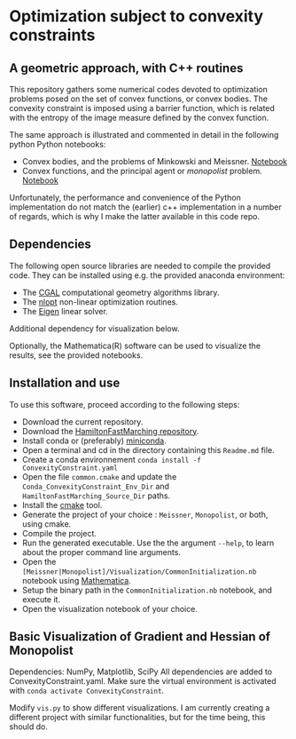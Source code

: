 # Optimization subject to convexity constraints
## A geometric approach, with C++ routines

This repository gathers some numerical codes devoted to optimization problems posed on the set of convex functions, or convex bodies. The convexity constraint is imposed using a barrier function, which is related with the entropy of the image measure defined by the convex function.

The same approach is illustrated and commented in detail in the following python Python notebooks:
- Convex bodies, and the problems of Minkowski and Meissner. [Notebook](https://nbviewer.org/github/Mirebeau/AdaptiveGridDiscretizations_showcase/blob/master/Notebooks_Algo/Meissner.ipynb)
- Convex functions, and the principal agent or *monopolist* problem. [Notebook](https://nbviewer.org/github/Mirebeau/AdaptiveGridDiscretizations/blob/master/Notebooks_Algo/Monopolist.ipynb)

Unfortunately, the performance and convenience of the Python implementation do not match the (earlier) c++ implementation in a number of regards, which is why I make the latter available in this code repo. 


## Dependencies

The following open source libraries are needed to compile the provided code. They can be installed using e.g. the provided anaconda environment:
 - The [CGAL](http://www.cgal.org/) computational geometry algorithms library.
 - The [nlopt](http://ab-initio.mit.edu/nlopt) non-linear optimization routines.
 - The [Eigen](http://eigen.tuxfamily.org/) linear solver.

Additional dependency for visualization below.

Optionally, the Mathematica(R) software can be used to visualize the results, see the provided notebooks.

## Installation and use

To use this software, proceed according to the following steps:
- Download the current repository.
- Download the [HamiltonFastMarching repository](https://github.com/Mirebeau/HamiltonFastMarching).
- Install conda or (preferably) [miniconda](https://docs.conda.io/en/latest/miniconda.html).
- Open a terminal and cd in the directory containing this `Readme.md` file.
- Create a conda environnement `conda install -f ConvexityConstraint.yaml`
- Open the file `common.cmake` and update the `Conda_ConvexityConstraint_Env_Dir` and `HamiltonFastMarching_Source_Dir` paths.
- Install the [cmake](https://cmake.org) tool.
- Generate the project of your choice : `Meissner`, `Monopolist`, or both, using cmake. 
- Compile the project.
- Run the generated executable. Use the the argument `--help`, to learn about the proper command line arguments.
- Open the `[Meissner|Monopolist]/Visualization/CommonInitialization.nb` notebook using [Mathematica](https://www.wolfram.com/mathematica/).
- Setup the binary path in the `CommonInitialization.nb` notebook, and execute it. 
- Open the visualization notebook of your choice. 

## Basic Visualization of Gradient and Hessian of Monopolist

Dependencies: NumPy, Matplotlib, SciPy
All dependencies are added to ConvexityConstraint.yaml. Make sure the virtual environment is activated with `conda activate ConvexityConstraint`.

Modify `vis.py` to show different visualizations. I am currently creating a different project with similar functionalities, but for the time being, this should do.


<!---
Original Meissner code : 
/Users/mirebeau/Dropbox/Programmes/2015/9_Septembre/Minkowski 

Original Principal agent C++ code : 
/Users/mirebeau/Dropbox/Programmes/2015/1_Janvier/OptimizationTests/CGalTest

Original Principal agent visualization code : 
/Users/mirebeau/Dropbox/Shared/Quentin/SubgradientBarrier/Mathematica
--->

